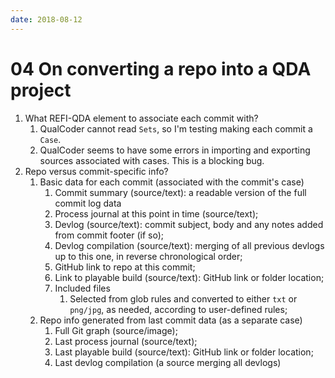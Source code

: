 ```yaml
---
date: 2018-08-12
---
```


# 04 On converting a repo into a QDA project

1. What REFI-QDA element to associate each commit with?
	1. QualCoder cannot read `Sets`, so I'm testing making each commit a `Case`.
	2. QualCoder seems to have some errors in importing and exporting sources associated with cases. This is a blocking bug.
2. Repo versus commit-specific info?
	1. Basic data for each commit (associated with the commit's case)
		1. Commit summary (source/text): a readable version of the full commit log data
		2. Process journal at this point in time (source/text);
		3. Devlog (source/text): commit subject, body and any notes added from commit footer (if so);
		4. Devlog compilation (source/text): merging of all previous devlogs up to this one, in reverse chronological order;
		5. GitHub link to repo at this commit;
		6. Link to playable build (source/text): GitHub link or folder location;
		7. Included files
			1. Selected from glob rules and converted to either `txt` or `png/jpg`, as needed, according to user-defined rules;
	2. Repo info generated from last commit data (as a separate case)
		1. Full Git graph (source/image);
		2. Last process journal (source/text);
		3. Last playable build (source/text): GitHub link or folder location;
		4. Last devlog compilation (a source merging all devlogs)
